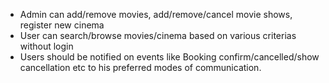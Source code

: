 - Admin can add/remove movies, add/remove/cancel movie shows, register new cinema
- User can search/browse movies/cinema based on various criterias without login
- Users should be notified on events like Booking confirm/cancelled/show cancellation etc to his preferred modes of communication.
